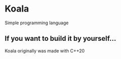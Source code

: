 # Koala
Simple programming language

## If you want to build it by yourself...
Koala originally was made with C++20